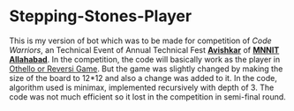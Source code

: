 # Stepping-Stones-Player

This is my version of bot which was to be made for competition of *Code Warriors*, an Technical Event of Annual Technical Fest **[Avishkar](http://avishkar.xyz/)** of **[MNNIT Allahabad](http://www.mnnit.ac.in/)**. In the competition, the code will basically work as the player in [Othello or Reversi Game](https://en.wikipedia.org/wiki/Reversi). But the game was slightly changed by making the size of the board to 12*12 and also a change was added to it. 
In the code, algorithm used is minimax, implemented recursively with depth of 3. The code was not much efficient so it lost in the competition in semi-final round.																									 																																																																						